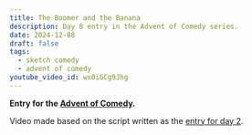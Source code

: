 ```yaml
---
title: The Boomer and the Banana
description: Day 8 entry in the Advent of Comedy series.
date: 2024-12-08
draft: false
tags:
  - sketch comedy
  - advent of comedy
youtube_video_id: wx0iGCg9Jhg
---
```


**Entry for the [Advent of Comedy](../../advent_of_comedy/).**

Video made based on the script written as the [entry for day 2](advent_of_comedy_day_02/).
